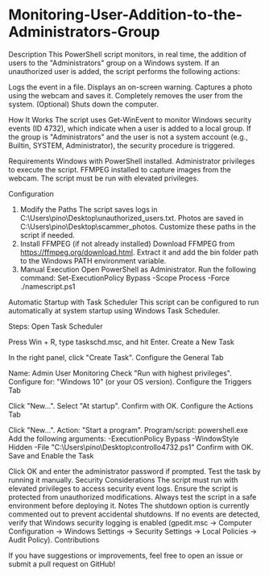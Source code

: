 # Monitoring-User-Addition-to-the-Administrators-Group

Description
This PowerShell script monitors, in real time, the addition of users to the "Administrators" group on a Windows system. If an unauthorized user is added, the script performs the following actions:

Logs the event in a file.
Displays an on-screen warning.
Captures a photo using the webcam and saves it.
Completely removes the user from the system.
(Optional) Shuts down the computer.


How It Works
The script uses Get-WinEvent to monitor Windows security events (ID 4732), which indicate when a user is added to a local group. If the group is "Administrators" and the user is not a system account (e.g., Builtin, SYSTEM, Administrator), the security procedure is triggered.

Requirements
Windows with PowerShell installed.
Administrator privileges to execute the script.
FFMPEG installed to capture images from the webcam.
The script must be run with elevated privileges.


Configuration
1. Modify the Paths
The script saves logs in C:\Users\pino\Desktop\unauthorized_users.txt.
Photos are saved in C:\Users\pino\Desktop\scammer_photos.
Customize these paths in the script if needed.
2. Install FFMPEG (if not already installed)
Download FFMPEG from https://ffmpeg.org/download.html.
Extract it and add the bin folder path to the Windows PATH environment variable.
3. Manual Execution
Open PowerShell as Administrator.
Run the following command:
Set-ExecutionPolicy Bypass -Scope Process -Force
   ./namescript.ps1


Automatic Startup with Task Scheduler
This script can be configured to run automatically at system startup using Windows Task Scheduler.

Steps:
Open Task Scheduler

Press Win + R, type taskschd.msc, and hit Enter.
Create a New Task

In the right panel, click "Create Task".
Configure the General Tab

Name: Admin User Monitoring
Check "Run with highest privileges".
Configure for: "Windows 10" (or your OS version).
Configure the Triggers Tab

Click "New...".
Select "At startup".
Confirm with OK.
Configure the Actions Tab

Click "New...".
Action: "Start a program".
Program/script: powershell.exe
Add the following arguments:
-ExecutionPolicy Bypass -WindowStyle Hidden -File "C:\Users\pino\Desktop\controllo4732.ps1"
Confirm with OK.
Save and Enable the Task

Click OK and enter the administrator password if prompted.
Test the task by running it manually.
Security Considerations
The script must run with elevated privileges to access security event logs.
Ensure the script is protected from unauthorized modifications.
Always test the script in a safe environment before deploying it.
Notes
The shutdown option is currently commented out to prevent accidental shutdowns.
If no events are detected, verify that Windows security logging is enabled (gpedit.msc -> Computer Configuration -> Windows Settings -> Security Settings -> Local Policies -> Audit Policy).
Contributions

If you have suggestions or improvements, feel free to open an issue or submit a pull request on GitHub!

